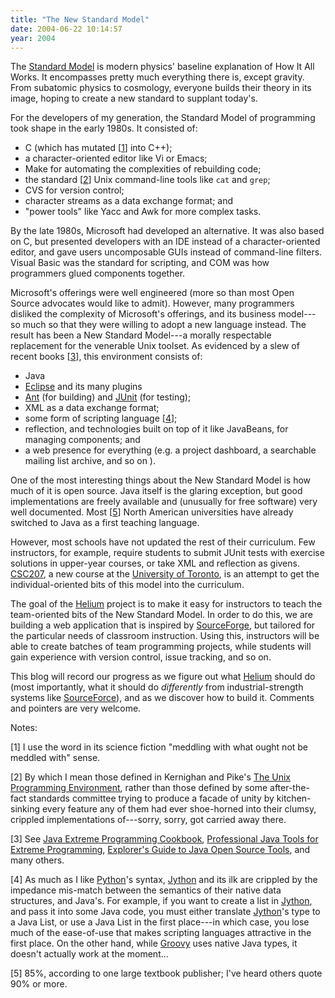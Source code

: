 ```yaml
---
title: "The New Standard Model"
date: 2004-06-22 10:14:57
year: 2004
---
```

The
<a href="http://particleadventure.org/particleadventure/frameless/standard_model.html">Standard Model</a>
is modern physics' baseline explanation of How It All Works.
It encompasses pretty much everything there is, except gravity.  From
subatomic physics to cosmology, everyone builds their theory in its
image, hoping to create a new standard to supplant today's.

For the developers of my generation, the Standard Model of
programming took shape in the early 1980s.  It consisted of:
<ul>
	<li>C (which has mutated [<a href="#1">1</a>] into C++);</li>
	<li>a character-oriented editor like Vi or Emacs;</li>
	<li>Make for automating the complexities of rebuilding code;</li>
	<li>the standard [<a href="#2">2</a>] Unix command-line tools like
<code>cat</code> and <code>grep</code>;</li>
	<li>CVS for version control;</li>
	<li>character streams as a data exchange format; and</li>
	<li>"power tools" like Yacc and Awk for more complex tasks.</li>
</ul>
By the late 1980s, Microsoft had developed an alternative.  It was
also based on C, but presented developers with an IDE instead of a
character-oriented editor, and gave users uncomposable GUIs instead of
command-line filters.  Visual Basic was the standard for scripting,
and COM was how programmers glued components together.

Microsoft's offerings were well engineered (more so than most Open
Source advocates would like to admit). However, many programmers
disliked the complexity of Microsoft's offerings, and its business
model---so much so that they were willing to adopt a new language
instead.  The result has been a New Standard Model---a morally
respectable replacement for the venerable Unix toolset.  As evidenced
by a slew of recent books [<a href="#3">3</a>], this environment consists
of:
<ul>
	<li>Java</li>
	<li><a href="http://www.eclipse.org">Eclipse</a> and its many plugins</li>
	<li><a href="http://ant.apache.org">Ant</a> (for building) and
<a href="http://www.junit.org">JUnit</a> (for testing);</li>
	<li>XML as a data exchange format;</li>
	<li>some form of scripting language [<a href="#4">4</a>];</li>
	<li>reflection, and technologies built on top of it like JavaBeans, for managing components; and</li>
	<li>a web presence for everything (e.g. a project dashboard, a searchable mailing list archive, and so on
).</li>
</ul>
One of the most interesting things about the New Standard Model is
how much of it is open source.  Java itself is the glaring exception,
but good implementations are freely available and (unusually for free
software) very well documented.  Most [<a href="#5">5</a>] North American
universities have already switched to Java as a first teaching language.

However, most schools have not updated the rest of their curriculum.
Few instructors, for example, require students to submit JUnit tests
with exercise solutions in upper-year courses, or take XML and
reflection as givens.  <a href="http://www.cs.utoronto.ca/~csc207h">CSC207</a>, a new course at
the <a href="http://www.cs.utoronto.ca">University of Toronto</a>, is
an attempt to get the individual-oriented bits of this model into the
curriculum.

The goal of the <a href="http://pyre.third-bit.com/helium">Helium</a> project is
to make it easy for instructors to
teach the team-oriented bits of the New Standard Model.
In order to do this, we are building a web application that is
inspired by <a href="http://www.sf.net">SourceForge</a>,
but tailored for the particular needs of classroom instruction.
Using this, instructors will be able to create batches of team
programming projects, while students will gain experience with
version control, issue tracking, and so on.

This
blog will record our progress as we figure out what <a href="http://pyre.third-bit.com/helium">Helium</a> should do (most
importantly, what it should do <em>differently</em> from
industrial-strength systems like <a href="http://www.sf.net">SourceForce</a>), and as we discover how to
build it.  Comments and pointers are very welcome.

Notes:

[<a name="1"></a>1] I use the word in its science fiction "meddling
with what ought not be meddled with" sense.

[<a name="2"></a>2] By which I mean those defined in Kernighan and
Pike's <a href="http://www.amazon.com/exec/obidos/tg/detail/-/013937681X">The
Unix Programming Environment</a>, rather than those defined by
some after-the-fact standards committee trying to produce a facade of
unity by kitchen-sinking every feature any of them had ever
shoe-horned into their clumsy, crippled implementations of---sorry,
sorry, got carried away there.

[<a name="3"></a>3] See <a href="http://www.amazon.com/exec/obidos/tg/detail/-/0596003870">Java
Extreme Programming Cookbook</a>, <a href="http://www.amazon.com/exec/obidos/tg/detail/-/0764556177">Professional
Java Tools for Extreme Programming</a>, <a href="http://www.amazon.com/exec/obidos/tg/detail/-/1932394192">Explorer's
Guide to Java Open Source Tools</a>, and many others.

[<a name="4"></a>4] As much as I like <a href="http://www.python.org">Python</a>'s syntax, <a href="http://www.jython.org/">Jython</a> and its ilk are crippled by
the impedance mis-match between the semantics of their native data
structures, and Java's.  For example, if you want to create a list in
<a href="http://www.jython.org/">Jython</a>, and pass it into some
Java code, you must either translate <a href="http://www.jython.org/">Jython</a>'s type to a Java List, or use
a Java List in the first place---in which case, you lose much of the
ease-of-use that makes scripting languages attractive in the first
place.  On the other hand, while <a href="http://groovy.codehaus.org/">Groovy</a> uses native Java types,
it doesn't actually work at the moment...

[<a name="5"></a>5] 85%, according to one large textbook publisher;
I've heard others quote 90% or more.
